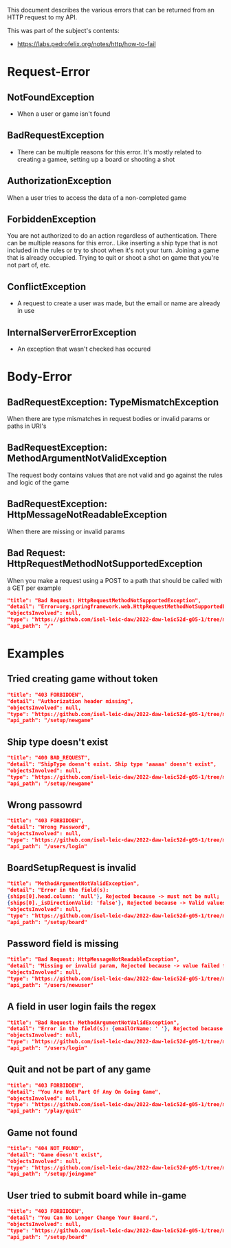 This document describes the various errors that can be returned from an HTTP request to my API.

This was part of the subject's contents:
- https://labs.pedrofelix.org/notes/http/how-to-fail

# Request-Error

## NotFoundException
- When a user or game isn't found

## BadRequestException
- There can be multiple reasons for this error. It's mostly related to creating a gamee, setting up a board or shooting a shot

## AuthorizationException
When a user tries to access the data of a non-completed game

## ForbiddenException
You are not authorized to do an action regardless of authentication. There can be multiple reasons for this error.. Like inserting a ship type that is not included in the rules or try to shoot when it's not your turn. Joining a game that is already occupied. Trying to quit or shoot a shot on game that you're not part of, etc.

## ConflictException
- A request to create a user was made, but the email or name are already in use

## InternalServerErrorException
- An exception that wasn't checked has occured

# Body-Error

## BadRequestException: TypeMismatchException
When there are type mismatches in request bodies or invalid params or paths in URI's

## BadRequestException: MethodArgumentNotValidException
The request body contains values that are not valid and go against the rules and logic of the game

## BadRequestException: HttpMessageNotReadableException
When there are missing or invalid params

## Bad Request: HttpRequestMethodNotSupportedException
When you make a request using a POST to a path that should be called with a GET per example
```json
"title": "Bad Request: HttpRequestMethodNotSupportedException",
"detail": "Error=org.springframework.web.HttpRequestMethodNotSupportedException: Request method 'POST' not supported",
"objectsInvolved": null,
"type": "https://github.com/isel-leic-daw/2022-daw-leic52d-g05-1/tree/main/docs/problems.md#Body-Error",
"api_path": "/"
```

# Examples

## Tried creating game without token
```json
"title": "403 FORBIDDEN",
"detail": "Authorization header missing",
"objectsInvolved": null,
"type": "https://github.com/isel-leic-daw/2022-daw-leic52d-g05-1/tree/main/docs/problems.md#Request-Error",
"api_path": "/setup/newgame"
```

## Ship type doesn't exist
```json
"title": "400 BAD_REQUEST",
"detail": "ShipType doesn't exist. Ship type 'aaaaa' doesn't exist",
"objectsInvolved": null,
"type": "https://github.com/isel-leic-daw/2022-daw-leic52d-g05-1/tree/main/docs/problems.md#Request-Error",
"api_path": "/setup/newgame"
```

## Wrong passowrd
```json
"title": "403 FORBIDDEN",
"detail": "Wrong Password",
"objectsInvolved": null,
"type": "https://github.com/isel-leic-daw/2022-daw-leic52d-g05-1/tree/main/docs/problems.md#Request-Error",
"api_path": "/users/login"
```

## BoardSetupRequest is invalid
```json
"title": "MethodArgumentNotValidException",
"detail": "Error in the field(s):
{ships[0].head.column: 'null'}, Rejected because -> must not be null;
{ships[0]._isDirectionValid: 'false'}, Rejected because -> Valid values for field 'direction' (not case sensitive) -> UP, LEFT, RIGHT, DOWN;",
"objectsInvolved": null,
"type": "https://github.com/isel-leic-daw/2022-daw-leic52d-g05-1/tree/main/docs/problems.md#Request-Error",
"api_path": "/setup/board"
```

## Password field is missing
```json
"title": "Bad Request: HttpMessageNotReadableException",
"detail": "Missing or invalid param, Rejected because -> value failed for JSON property password due to missing (therefore NULL) value for creator parameter 'password' which is a non-nullable type",
"objectsInvolved": null,
"type": "https://github.com/isel-leic-daw/2022-daw-leic52d-g05-1/tree/main/docs/problems.md#Body-Error",
"api_path": "/users/newuser"
```

## A field in user login fails the regex
```json
"title": "Bad Request: MethodArgumentNotValidException",
"detail": "Error in the field(s): {emailOrName: ' '}, Rejected because -> Fields can't be empty or blank;",
"objectsInvolved": null,
"type": "https://github.com/isel-leic-daw/2022-daw-leic52d-g05-1/tree/main/docs/problems.md#Body-Error",
"api_path": "/users/login"
```

## Quit and not be part of any game
```json
"title": "403 FORBIDDEN",
"detail": "You Are Not Part Of Any On Going Game",
"objectsInvolved": null,
"type": "https://github.com/isel-leic-daw/2022-daw-leic52d-g05-1/tree/main/docs/problems.md#Request-Error",
"api_path": "/play/quit"
```

## Game not found
```json
"title": "404 NOT_FOUND",
"detail": "Game doesn't exist",
"objectsInvolved": null,
"type": "https://github.com/isel-leic-daw/2022-daw-leic52d-g05-1/tree/main/docs/problems.md#Request-Error",
"api_path": "/setup/joingame"
```

## User tried to submit board while in-game
```json
"title": "403 FORBIDDEN",
"detail": "You Can No Longer Change Your Board.",
"objectsInvolved": null,
"type": "https://github.com/isel-leic-daw/2022-daw-leic52d-g05-1/tree/main/docs/problems.md#Request-Error",
"api_path": "/setup/board"
```
